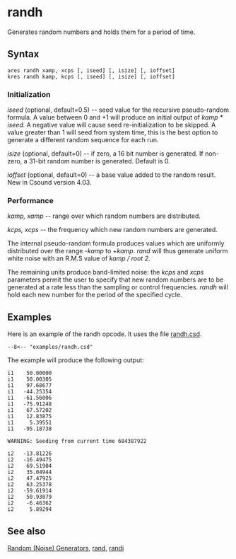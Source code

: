 <!--
id:randh
category:Signal Generators:Random (Noise) Generators
-->
# randh
Generates random numbers and holds them for a period of time.

## Syntax
``` csound-orc
ares randh xamp, xcps [, iseed] [, isize] [, ioffset]
kres randh kamp, kcps [, iseed] [, isize] [, ioffset]
```

### Initialization

_iseed_ (optional, default=0.5) -- seed value for the recursive pseudo-random formula. A value between 0 and +1 will produce an initial output of _kamp * iseed._ A negative value will cause seed re-initialization to be skipped. A value greater than 1 will seed from system time, this is the best option to generate a different random sequence for each run.

_isize_ (optional, default=0) -- if zero, a 16 bit number is generated. If non-zero, a 31-bit random number is generated. Default is 0.

_ioffset_ (optional, default=0) -- a base value added to the random result. New in Csound version 4.03.

### Performance

_kamp, xamp_ -- range over which random numbers are distributed.

_kcps, xcps_ -- the frequency which new random numbers are generated.

The internal pseudo-random formula produces values which are uniformly distributed over the range -_kamp_ to +_kamp_. _rand_ will thus generate uniform white noise with an R.M.S value of _kamp / root 2_.

The remaining units produce band-limited noise: the _kcps_ and _xcps_ parameters permit the user to specify that new random numbers are to be generated at a rate less than the sampling or control frequencies. _randh_ will hold each new number for the period of the specified cycle.

## Examples

Here is an example of the randh opcode. It uses the file [randh.csd](../../examples/randh.csd).

``` csound-orc title="Example of the randh opcode." linenums="1"
--8<-- "examples/randh.csd"
```

The example will produce the following output:

```
i1    50.00000
i1    50.00305
i1    97.68677
i1   -44.25354
i1   -61.56006
i1   -75.91248
i1    67.57202
i1    12.83875
i1     5.39551
i1   -95.18738

WARNING: Seeding from current time 684387922

i2   -13.81226
i2   -16.49475
i2    69.51904
i2    35.04944
i2    47.47925
i2    63.25378
i2   -59.61914
i2    50.93079
i2    -6.46362
i2     5.89294
```

## See also

[Random (Noise) Generators](../../siggen/random), [rand](../../opcodes/rand), [randi](../../opcodes/randi)
